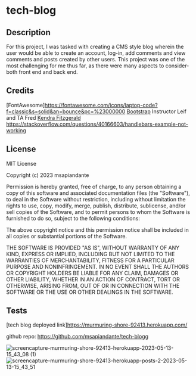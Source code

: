 # tech-blog

## Description

For this project, I was tasked with creating a CMS style blog wherein the user would be able to create an account, log-in, add comments and view comments and posts created by other users. This project was one of the most challenging for me thus far, as there were many aspects to consider- both front end and back end. 

## Credits
[FontAwesome]https://fontawesome.com/icons/laptop-code?f=classic&s=solid&an=bounce&pc=%23000000
[Bootstrap](https://getbootstrap.com/)
 Instructor Leif and TA Fred 
 [Kendra Fitzgerald](https://github.com/kendrafitzgerald)
 https://stackoverflow.com/questions/40166603/handlebars-example-not-working

## License
MIT License

Copyright (c) 2023 msapiandante

Permission is hereby granted, free of charge, to any person obtaining a copy
of this software and associated documentation files (the "Software"), to deal
in the Software without restriction, including without limitation the rights
to use, copy, modify, merge, publish, distribute, sublicense, and/or sell
copies of the Software, and to permit persons to whom the Software is
furnished to do so, subject to the following conditions:

The above copyright notice and this permission notice shall be included in all
copies or substantial portions of the Software.

THE SOFTWARE IS PROVIDED "AS IS", WITHOUT WARRANTY OF ANY KIND, EXPRESS OR
IMPLIED, INCLUDING BUT NOT LIMITED TO THE WARRANTIES OF MERCHANTABILITY,
FITNESS FOR A PARTICULAR PURPOSE AND NONINFRINGEMENT. IN NO EVENT SHALL THE
AUTHORS OR COPYRIGHT HOLDERS BE LIABLE FOR ANY CLAIM, DAMAGES OR OTHER
LIABILITY, WHETHER IN AN ACTION OF CONTRACT, TORT OR OTHERWISE, ARISING FROM,
OUT OF OR IN CONNECTION WITH THE SOFTWARE OR THE USE OR OTHER DEALINGS IN THE
SOFTWARE.

## Tests
[tech blog deployed link]https://murmuring-shore-92413.herokuapp.com/

github repo: https://github.com/msapiandante/tech-blogg

![screencapture-murmuring-shore-92413-herokuapp-2023-05-13-15_43_08 (1)](https://github.com/msapiandante/tech-blog/assets/126308793/a2b0639b-a795-47ad-b17b-38f903289378)
![screencapture-murmuring-shore-92413-herokuapp-posts-2-2023-05-13-15_43_51](https://github.com/msapiandante/tech-blog/assets/126308793/cbf3319a-f8dc-4f66-9190-65c5930c7dc8)


